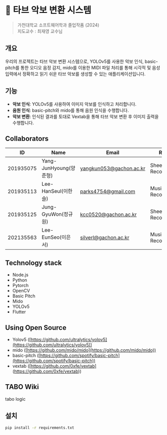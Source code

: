 # 🎵 타브 악보 변환 시스템

> 가천대학교 소프트웨어학과 졸업작품 (2024)  
> 지도교수 : 최재영 교수님

## 개요

우리의 프로젝트는 타브 악보 변환 시스템으로, YOLOv5를 사용한 악보 인식, basic-pitch를 통한 오디오 음정 감지, mido를 이용한 MIDI 파일 처리를 통해 시각적 및 음성 입력에서 정확하고 읽기 쉬운 타브 악보를 생성할 수 있는 애플리케이션입니다.

## 기능

- **악보 인식**: YOLOv5를 사용하여 이미지 악보를 인식하고 처리합니다.
- **음원 인식**: basic-pitch와 mido를 통해 음원 인식을 수행합니다.
- **악보 변환**: 인식된 결과를 토대로 Vextab을 통해 타브 악보 변환 후 이미지 출력을 수행합니다.

## Collaborators

| ID        | Name             | Email                | Role                |
|-----------|------------------|----------------------|----------------------|
| 201935075 | Yang-JunHyoung(양준형) | yangkun053@gachon.ac.kr | Sheet Recognition  |
| 201935113 | Lee-HanSeul(이한슬) | parks4754@gmail.com  | Music Recognition  |
| 201935125 | Jung-GyuWon(정규원) | kcc0520@gachon.ac.kr  | Sheet Recognition  |
| 202135563 | Lee-EunSeo(이은서) | silverl@gachon.ac.kr | Music Recognition  |

## Technology stack

- Node.js
- Python
- Pytorch
- OpenCV
- Basic Pitch
- Mido
- YOLOv5
- Flutter

## Using Open Source

- Yolov5 ([https://github.com/ultralytics/yolov5](https://github.com/ultralytics/yolov5))
- mido ([https://github.com/mido/mido](https://github.com/mido/mido))
- basic-pitch ([https://github.com/spotify/basic-pitch](https://github.com/spotify/basic-pitch))
- vextab ([https://github.com/0xfe/vextab] (https://github.com/0xfe/vextab))

## TABO Wiki
tabo
logic

## 설치

```bash
pip install -r requirements.txt


